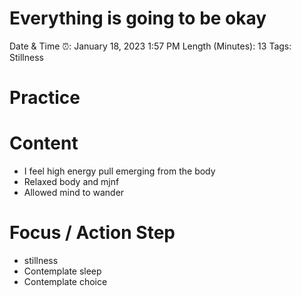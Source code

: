 # Everything is going to be okay

Date & Time ⏰: January 18, 2023 1:57 PM
Length (Minutes): 13
Tags: Stillness

# Practice

# Content

- I feel high energy pull emerging from the body
- Relaxed body and mjnf
- Allowed mind to wander

# Focus / Action Step

- stillness
- Contemplate sleep
- Contemplate choice